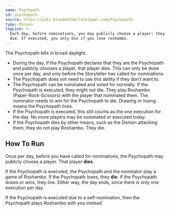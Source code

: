 ```yaml
---
name: Psychpath
id: psychopath
source: https://wiki.bloodontheclocktower.com/Psychopath
type: Minion
tagLine: >-
  Each day, before nominations, you may publicly choose a player: they
  die. If executed, you only die if you lose roshambo.
---
```


The Psychopath kills in broad daylight.

- During the day, if the Psychopath declares that they are the
  Psychopath and publicly chooses a player, that player dies. This can
  only be done once per day, and only before the Storyteller has called
  for nominations.
- The Psychopath does not need to use this ability if they don’t want
  to.
- The Psychopath can be nominated and voted for normally. If the
  Psychopath is executed, they might not die. They play Roshambo
  (Paper-Rock-Scissors) with the player that nominated them. The
  nominator needs to win for the Psychopath to die. Drawing or losing
  means the Psychopath lives.
- If the Psychopath is executed, this still counts as the one execution
  for the day. No more players may be nominated or executed today.
- If the Psychopath dies by other means, such as the Demon attacking
  them, they do not play Roshambo. They die.

## How To Run

Once per day, before you have called for nominations, the Psychopath may
publicly choose a player. That player **dies**.

If the Psychopath is executed, the Psychopath and the nominator play a
game of Roshambo. If the Psychopath loses, they **die**. If the
Psychopath draws or wins, they live. Either way, the day ends, since
there is only one execution per day.

If the Psychopath is executed due to a self-nomination, then the
Psychopath plays Roshambo with you instead.
